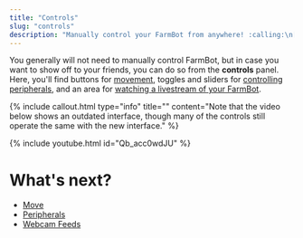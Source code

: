 ```yaml
---
title: "Controls"
slug: "controls"
description: "Manually control your FarmBot from anywhere! :calling:\n[Open this panel in the app](https://my.farm.bot/app/designer/controls)"
---
```


You generally will not need to manually control FarmBot, but in case you want to show off to your friends, you can do so from the **controls** panel. Here, you'll find buttons for [movement](controls/move.md), toggles and sliders for [controlling peripherals](controls/peripherals.md), and an area for [watching a livestream of your FarmBot](controls/webcam-feeds.md).

{%
include callout.html
type="info"
title=""
content="Note that the video below shows an outdated interface, though many of the controls still operate the same with the new interface."
%}

{% include youtube.html id="Qb_acc0wdJU" %}


# What's next?

 * [Move](controls/move.md)
 * [Peripherals](controls/peripherals.md)
 * [Webcam Feeds](controls/webcam-feeds.md)
